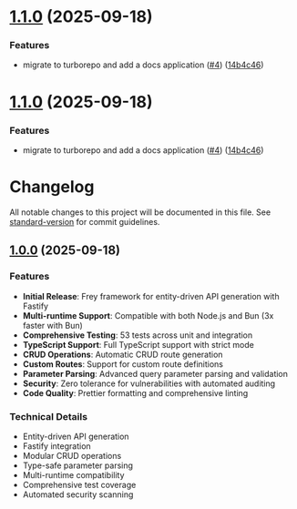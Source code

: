 # [1.1.0](https://github.com/Ked57/frey/compare/v1.0.0...v1.1.0) (2025-09-18)


### Features

* migrate to turborepo and add a docs application ([#4](https://github.com/Ked57/frey/issues/4)) ([14b4c46](https://github.com/Ked57/frey/commit/14b4c468f75e3287c93538309310a2952864fcfc))

# [1.1.0](https://github.com/Ked57/frey/compare/v1.0.0...v1.1.0) (2025-09-18)


### Features

* migrate to turborepo and add a docs application ([#4](https://github.com/Ked57/frey/issues/4)) ([14b4c46](https://github.com/Ked57/frey/commit/14b4c468f75e3287c93538309310a2952864fcfc))

# Changelog

All notable changes to this project will be documented in this file. See [standard-version](https://github.com/conventional-changelog/standard-version) for commit guidelines.

## [1.0.0](https://github.com/Ked57/frey/compare/v1.0.0-beta.3...v1.0.0) (2025-09-18)

### Features

* **Initial Release**: Frey framework for entity-driven API generation with Fastify
* **Multi-runtime Support**: Compatible with both Node.js and Bun (3x faster with Bun)
* **Comprehensive Testing**: 53 tests across unit and integration
* **TypeScript Support**: Full TypeScript support with strict mode
* **CRUD Operations**: Automatic CRUD route generation
* **Custom Routes**: Support for custom route definitions
* **Parameter Parsing**: Advanced query parameter parsing and validation
* **Security**: Zero tolerance for vulnerabilities with automated auditing
* **Code Quality**: Prettier formatting and comprehensive linting

### Technical Details

* Entity-driven API generation
* Fastify integration
* Modular CRUD operations
* Type-safe parameter parsing
* Multi-runtime compatibility
* Comprehensive test coverage
* Automated security scanning
